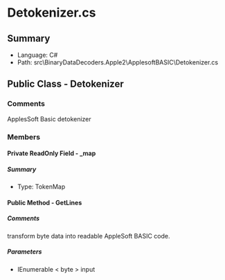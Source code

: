 ﻿# Detokenizer.cs

## Summary

* Language: C#
* Path: src\BinaryDataDecoders.Apple2\ApplesoftBASIC\Detokenizer.cs

## Public Class - Detokenizer

### Comments

 <summary>
 ApplesSoft Basic detokenizer
 </summary>

### Members

#### Private ReadOnly Field - _map

##### Summary

 * Type: TokenMap 

#### Public Method - GetLines

##### Comments

 <summary>
 transform byte data into readable AppleSoft BASIC code.
 </summary>
 <paramname="input"></param>
 <returns></returns>

#####  Parameters

 - IEnumerable < byte > input 

